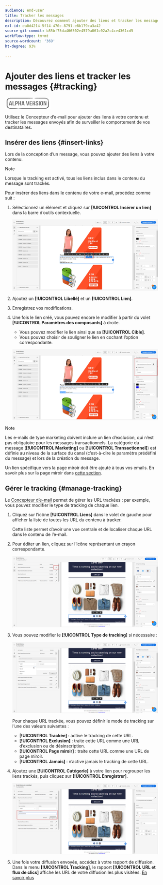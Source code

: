 ```yaml
---
audience: end-user
title: Tracker les messages
description: Découvrez comment ajouter des liens et tracker les messages envoyés.
exl-id: ea0d4214-5f14-470c-8791-e8b179ca3a42
source-git-commit: b85bf75da466502e4579a061c02a2c4ce4361cd5
workflow-type: tm+mt
source-wordcount: '369'
ht-degree: 93%

---
```


# Ajouter des liens et tracker les messages {#tracking}

![](../assets/do-not-localize/badge.png)

Utilisez le Concepteur d’e-mail pour ajouter des liens à votre contenu et tracker les messages envoyés afin de surveiller le comportement de vos destinataires.

## Insérer des liens {#insert-links}

Lors de la conception d’un message, vous pouvez ajouter des liens à votre contenu.

>[!NOTE]
>
>Lorsque le tracking est activé, tous les liens inclus dans le contenu du message sont trackés.

Pour insérer des liens dans le contenu de votre e-mail, procédez comme suit :

1. Sélectionnez un élément et cliquez sur **[!UICONTROL Insérer un lien]** dans la barre d’outils contextuelle.

   ![](assets/message-tracking-insert-link.png)

1. Ajoutez un **[!UICONTROL Libellé]** et un **[!UICONTROL Lien]**.

1. Enregistrez vos modifications.

1. Une fois le lien créé, vous pouvez encore le modifier à partir du volet **[!UICONTROL Paramètres des composants]** à droite.

   * Vous pouvez modifier le lien ainsi que sa **[!UICONTROL Cible]**.
   * Vous pouvez choisir de souligner le lien en cochant l’option correspondante.

   ![](assets/message-tracking-link-settings.png)

>[!NOTE]
>
>Les e-mails de type marketing doivent inclure un lien d’exclusion, qui n’est pas obligatoire pour les messages transactionnels. La catégorie du message (**[!UICONTROL Marketing]** ou **[!UICONTROL Transactionnel]**) est définie au niveau de la surface du canal (c’est-à-dire le paramètre prédéfini du message) et lors de la création du message.

Un lien spécifique vers la page miroir doit être ajouté à tous vos emails. En savoir plus sur la page miroir dans [cette section](mirror-page.md).

## Gérer le tracking {#manage-tracking}

Le [Concepteur d’e-mail](create-email-content.md) permet de gérer les URL trackées : par exemple, vous pouvez modifier le type de tracking de chaque lien.

1. Cliquez sur l’icône **[!UICONTROL Liens]** dans le volet de gauche pour afficher la liste de toutes les URL du contenu à tracker.

   Cette liste permet d’avoir une vue centrale et de localiser chaque URL dans le contenu de l’e-mail.

1. Pour éditer un lien, cliquez sur l’icône représentant un crayon correspondante.

   ![](assets/message-tracking-edit-links.png)

1. Vous pouvez modifier le **[!UICONTROL Type de tracking]** si nécessaire :

   ![](assets/message-tracking-edit-a-link.png)

   Pour chaque URL trackée, vous pouvez définir le mode de tracking sur l’une des valeurs suivantes :

   * **[!UICONTROL Trackée]** : active le tracking de cette URL.
   * **[!UICONTROL Exclusion]** : traite cette URL comme une URL d’exclusion ou de désinscription.
   * **[!UICONTROL Page miroir]** : traite cette URL comme une URL de page miroir.
   * **[!UICONTROL Jamais]** : n’active jamais le tracking de cette URL. <!--This information is saved: if the URL appears again in a future message, its tracking is automatically deactivated.-->

1. Ajoutez une **[!UICONTROL Catégorie]** à votre lien pour regrouper les liens trackés, puis cliquez sur **[!UICONTROL Enregistrer]**.

   ![](assets/message-tracking-edit-a-link_2.png)

1. Une fois votre diffusion envoyée, accédez à votre rapport de diffusion. Dans le menu **[!UICONTROL Tracking]**, le rapport **[!UICONTROL URL et flux de clics]** affiche les URL de votre diffusion les plus visitées. [En savoir plus](../reporting/reports.md)
